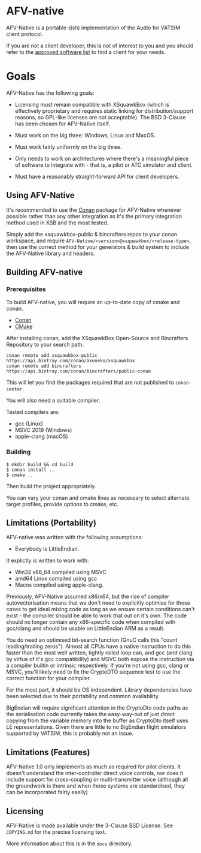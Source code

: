 # AFV-native

AFV-Native is a portable-(ish) implementation of the Audio for VATSIM client
protocol.

If you are not a client developer, this is not of interest to you and you should
refer to the 
[approved software list](https://www.vatsim.net/documents/approved-software) to
find a client for your needs.


# Goals

AFV-Native has the following goals:

* Licensing must remain compatible with XSquawkBox (which is effectively
  proprietary and requires static linking for distribution/support reasons, so 
  GPL-like licenses are not acceptable).  The BSD 3-Clause has been chosen for 
  AFV-Native itself.

* Must work on the big three: Windows, Linux and MacOS.

* Must work fairly uniformly on the big three.

* Only needs to work on architectures where there's a meaningful piece of 
  software to integrate with - that is, a pilot or ATC simulator and client.

* Must have a reasonably straight-forward API for client developers.

## Using AFV-Native

It's recommended to use the [Conan](https://conan.io) package for AFV-Native 
whenever possible rather than any other integration as it's the primary 
integration method used in XSB and the most tested.

Simply add the xsquawkbox-public & bincrafters repos to your conan workspace, 
and require `AFV-Native/<version>@xsquawkbox/<release-type>`, then use the 
correct method for your generators & build system to include the AFV-Native 
library and headers.
 
## Building AFV-native

### Prerequisites

To build AFV-native, you will require an up-to-date copy of cmake and conan.
* [Conan](https://conan.io)
* [CMake](https://cmake.org)

After installing conan, add the XSquawkBox Open-Source and Bincrafters 
Repository to your search path.
```shell script
conan remote add xsquawkbox-public https://api.bintray.com/conan/akuneko/xsquawkbox
conan remote add bincrafters https://api.bintray.com/conan/bincrafters/public-conan
```

This will let you find the packages required that are not published to 
`conan-center`.

You will also need a suitable compiler.

Tested compilers are:
* gcc (Linux)
* MSVC 2019 (Windows)
* apple-clang (macOS)

### Building

```shell script
$ mkdir build && cd build
$ conan install ..
$ cmake ..
```

Then build the project appropriately.

You can vary your conan and cmake lines as necessary to select alternate target 
profiles, provide options to cmake, etc.

## Limitations (Portability)

AFV-native was written with the following assumptions:
* Everybody is LittleEndian.

It explictly is written to work with:
* Win32 x86_64 compiled using MSVC
* amd64 Linux compiled using gcc
* Macos compiled using apple-clang.

Previously, AFV-Native assumed x86/x64, but the rise of compiler
autovectorisation means that we don't need to explicitly optimise for those 
cases to get ideal mixing code as long as we ensure certain conditions can't 
exist - the compiler should be able to work that out on it's own.  The code 
should no longer contain any x86-specific code when compiled with gcc/clang and
should be usable on LittleEndian ARM as a result.

You do need an optimised bit-search function (GnuC calls this "count
leading/trailing zeros").  Almost all CPUs have a native instruction to do this
faster than the most well written, tightly rolled loop can, and gcc (and clang
by virtue of it's gcc compatibility) and MSVC both expose the instruction via a
compiler builtin or intrinsic respectively.  If you're not using gcc, clang or
MSVC, you'll likely need to fix the CryptoDTO sequence test to use the correct
function for your compiler.

For the most part, it should be OS independent.  Library dependencies have been
selected due to their portability and common availability.

BigEndian will require significant attention in the CryptoDto code paths as the
serialisation code currently takes the easy-way-out of just direct copying from
the variable memory into the buffer as CryptoDto itself uses LE representations.
Given there are little to no BigEndian flight simulators supported by VATSIM, 
this is probably not an issue.

## Limitations (Features)

AFV-Native 1.0 only implements as much as required for pilot clients.  It 
doesn't understand the inter-controller direct voice controls, nor does it
include support for cross-coupling or multi-transmitter voice (although all the
groundwork is there and when those systems are standardised, they can be
incorporated fairly easily) 

## Licensing

AFV-Native is made available under the 3-Clause BSD License.  See `COPYING.md`
for the precise licensing text.

More information about this is in the `docs` directory.
